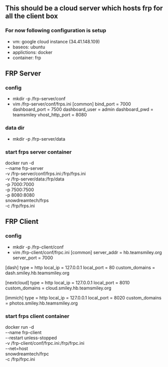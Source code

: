 ## This should be a cloud server which hosts frp for all the client box

### For now following configuration is setup

- vm: google cloud instance (34.41.148.109)
- baseos: ubuntu
- applictions: docker
- container: frp

## FRP Server
### config
- mkdir -p /frp-server/conf
- vim /frp-server/conf/frps.ini
[common]
bind_port = 7000
dashboard_port = 7500
dashboard_user = admin
dashboard_pwd = teamsmiley
vhost_http_port = 8080

### data dir
- mkdir -p /frp-server/data

### start frps server container
docker run -d \
  --name frp-server \
  -v /frp-server/conf/frps.ini:/frp/frps.ini \
  -v /frp-server/data:/frp/data \
  -p 7000:7000 \
  -p 7500:7500 \
  -p 8080:8080 \
  snowdreamtech/frps \
  -c /frp/frps.ini

## FRP Client
### config
- mkdir -p /frp-client/conf
- vim /frp-client/conf/frpc.ini
[common]
server_addr = hb.teamsmiley.org
server_port = 7000

[dash]
type = http
local_ip = 127.0.0.1
local_port = 80
custom_domains = dash.smiley.hb.teamsmiley.org

[nextcloud]
type = http
local_ip = 127.0.0.1
local_port = 8010
custom_domains = cloud.smiley.hb.teamsmiley.org

[immich]
type = http
local_ip = 127.0.0.1
local_port = 8020
custom_domains = photos.smiley.hb.teamsmiley.org

### start frps client container
docker run -d \
  --name frp-client \
  --restart unless-stopped \
  -v /frp-client/conf/frpc.ini:/frp/frpc.ini \
  --net=host \
  snowdreamtech/frpc \
  -c /frp/frpc.ini
